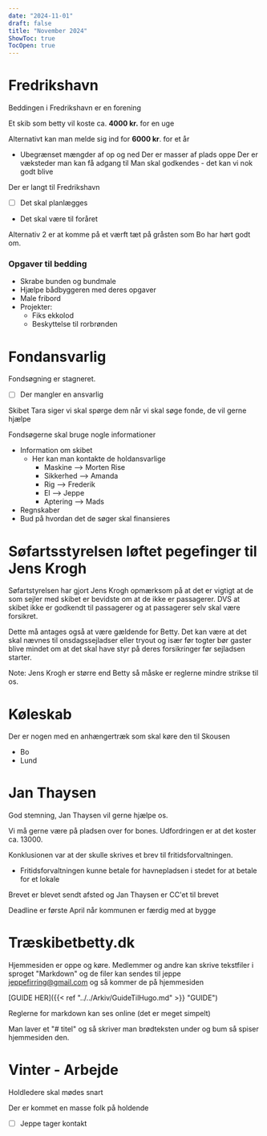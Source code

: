 ```yaml
---
date: "2024-11-01"
draft: false
title: "November 2024"
ShowToc: true
TocOpen: true
---
```


# Fredrikshavn

Beddingen i Fredrikshavn er en forening

Et skib som betty vil koste ca. **4000 kr.** for en uge

Alternativt kan man melde sig ind for **6000 kr**. for et år

- Ubegrænset mængder af op og ned
  Der er masser af plads oppe
  Der er væksteder man kan få adgang til
  Man skal godkendes - det kan vi nok godt blive

Der er langt til Fredrikshavn

- [ ] Det skal planlægges
- Det skal være til foråret

Alternativ 2 er at komme på et værft tæt på gråsten som Bo har hørt godt om.

### Opgaver til bedding

- Skrabe bunden og bundmale
- Hjælpe bådbyggeren med deres opgaver
- Male fribord
- Projekter:
  - Fiks ekkolod
  - Beskyttelse til rorbrønden

# Fondansvarlig

Fondsøgning er stagneret.

- [ ] Der mangler en ansvarlig

Skibet Tara siger vi skal spørge dem når vi skal søge fonde, de vil gerne hjælpe

Fondsøgerne skal bruge nogle informationer

- Information om skibet
  - Her kan man kontakte de holdansvarlige
    - Maskine --> Morten Rise
    - Sikkerhed --> Amanda
    - Rig --> Frederik
    - El --> Jeppe
    - Aptering --> Mads
- Regnskaber
- Bud på hvordan det de søger skal finansieres

# Søfartsstyrelsen løftet pegefinger til Jens Krogh

Søfartstyrelsen har gjort Jens Krogh opmærksom på at det er vigtigt at de som sejler med skibet er bevidste om at de ikke er passagerer. DVS at skibet ikke er godkendt til passagerer og at passagerer selv skal være forsikret.

Dette må antages også at være gældende for Betty. Det kan være at det skal nævnes til onsdagssejladser eller tryout og især før togter bør gaster blive mindet om at det skal have styr på deres forsikringer før sejladsen starter.

Note: Jens Krogh er større end Betty så måske er reglerne mindre strikse til os.

# Køleskab

Der er nogen med en anhængertræk som skal køre den til Skousen

- Bo
- Lund

# Jan Thaysen

God stemning, Jan Thaysen vil gerne hjælpe os.

Vi må gerne være på pladsen over for bones. Udfordringen er at det koster ca. 13000.

Konklusionen var at der skulle skrives et brev til fritidsforvaltningen.

- Fritidsforvaltningen kunne betale for havnepladsen i stedet for at betale for et lokale

Brevet er blevet sendt afsted og Jan Thaysen er CC'et til brevet

Deadline er første April når kommunen er færdig med at bygge

# Træskibetbetty.dk

Hjemmesiden er oppe og køre. Medlemmer og andre kan skrive tekstfiler i sproget "Markdown" og de filer kan sendes til jeppe jeppefirring@gmail.com og så kommer de på hjemmesiden

[GUIDE HER]({{< ref "../../Arkiv/GuideTilHugo.md" >}} "GUIDE")

Reglerne for markdown kan ses online (det er meget simpelt)

Man laver et "# titel" og så skriver man brødteksten under og bum så spiser hjemmesiden den.

# Vinter - Arbejde

Holdledere skal mødes snart

Der er kommet en masse folk på holdende

- [ ] Jeppe tager kontakt
